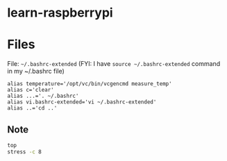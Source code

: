 # learn-raspberrypi


# Files

File: `~/.bashrc-extended` (FYI: I have `source ~/.bashrc-extended` command in my ~/.bashrc file)

```
alias temperature='/opt/vc/bin/vcgencmd measure_temp'
alias c='clear'
alias ...='. ~/.bashrc'
alias vi.bashrc-extended='vi ~/.bashrc-extended'
alias ..='cd ..'
```


## Note

```bash
top
stress -c 8
```

